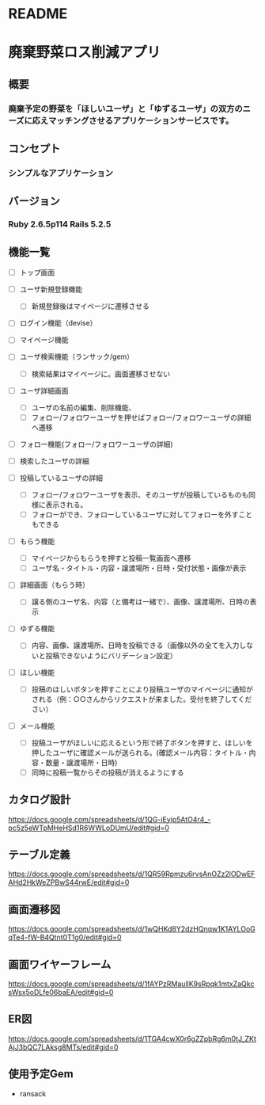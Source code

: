 # README
# 廃棄野菜ロス削減アプリ
## 概要
### 廃棄予定の野菜を「ほしいユーザ」と「ゆずるユーザ」の双方のニーズに応えマッチングさせるアプリケーションサービスです。
## コンセプト
### シンプルなアプリケーション
##  バージョン
### Ruby 2.6.5p114 Rails 5.2.5
##  機能一覧

- [ ] トップ画面	

- [ ] ユーザ新規登録機能						
  - [ ] 新規登録後はマイページに遷移させる	

- [ ] ログイン機能（devise）		

- [ ] マイページ機能			

- [ ] ユーザ検索機能（ランサック/gem）						
   - [ ] 検索結果はマイページに。画面遷移させない	

- [ ] ユーザ詳細画面						
   - [ ] ユーザの名前の編集、削除機能、
   - [ ] フォロー/フォロワーユーザを押せばフォロー/フォロワーユーザの詳細へ遷移	

- [ ] フォロー機能(フォロー/フォロワーユーザの詳細)				
- [ ] 検索したユーザの詳細					
- [ ] 投稿しているユーザの詳細						
   - [ ] フォロー/フォロワーユーザを表示、そのユーザが投稿しているものも同様に表示される。
   - [ ] フォローができ、フォローしているユーザに対してフォローを外すこともできる

- [ ] もらう機能						
   - [ ] マイページからもらうを押すと投稿一覧画面へ遷移
   - [ ] ユーザ名・タイトル・内容・譲渡場所・日時・受付状態・画像が表示					
- [ ] 詳細画面（もらう時）						
   - [ ] 譲る側のユーザ名、内容（と備考は一緒で）、画像、譲渡場所、日時の表示						
- [ ] ゆずる機能						
  - [ ] 内容、画像、譲渡場所、日時を投稿できる（画像以外の全てを入力しないと投稿できないようにバリデーション設定）
					
- [ ] ほしい機能						
  - [ ] 投稿のほしいボタンを押すことにより投稿ユーザのマイページに通知がされる（例：○○さんからリクエストが来ました。受付を終了してください）		

- [ ] メール機能						
  - [ ] 投稿ユーザがほしいに応えるという形で終了ボタンを押すと、ほしいを押したユーザに確認メールが送られる。(確認メール内容：タイトル・内容・数量・譲渡場所・日時)
  - [ ] 同時に投稿一覧からその投稿が消えるようにする
					
## カタログ設計
https://docs.google.com/spreadsheets/d/1QG-iEyip5AtO4r4_-pc5z5eWTpMHeHSd1R6WWLoDUmU/edit#gid=0
## テーブル定義
https://docs.google.com/spreadsheets/d/1QR59Rpmzu6rvsAnOZz2lODwEFAHd2HkWeZPBwS44rwE/edit#gid=0
## 画面遷移図
https://docs.google.com/spreadsheets/d/1wQHKd8Y2dzHQnqw1K1AYLOoGqTe4-fW-B4Qtnt0T1g0/edit#gid=0
## 画面ワイヤーフレーム
https://docs.google.com/spreadsheets/d/1fAYPzRMaullK9sRpqk1mtxZaQkcsWsx5oDLfe06baEA/edit#gid=0
## ER図
https://docs.google.com/spreadsheets/d/1TGA4cwX0r6gZZpbRg6m0tJ_ZKtAjJ3bQC7LAksg8MTs/edit#gid=0
## 使用予定Gem
- ransack